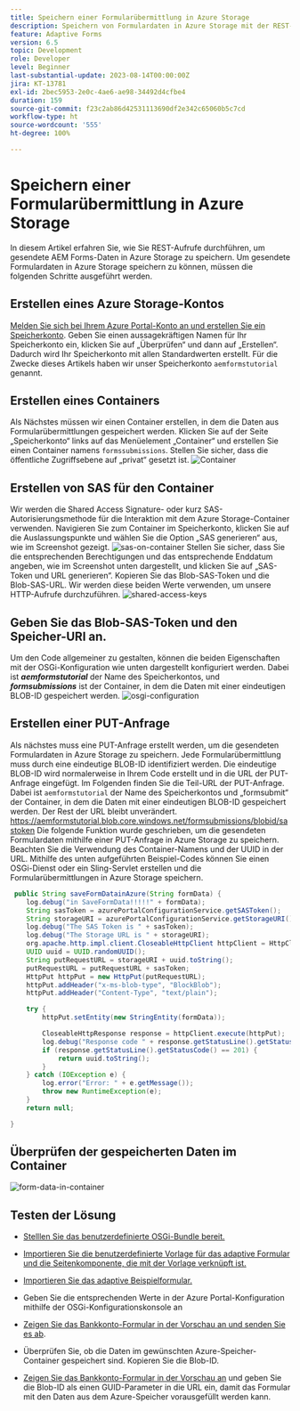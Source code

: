 ```yaml
---
title: Speichern einer Formularübermittlung in Azure Storage
description: Speichern von Formulardaten in Azure Storage mit der REST-API
feature: Adaptive Forms
version: 6.5
topic: Development
role: Developer
level: Beginner
last-substantial-update: 2023-08-14T00:00:00Z
jira: KT-13781
exl-id: 2bec5953-2e0c-4ae6-ae98-34492d4cfbe4
duration: 159
source-git-commit: f23c2ab86d42531113690df2e342c65060b5c7cd
workflow-type: ht
source-wordcount: '555'
ht-degree: 100%

---
```


# Speichern einer Formularübermittlung in Azure Storage

In diesem Artikel erfahren Sie, wie Sie REST-Aufrufe durchführen, um gesendete AEM Forms-Daten in Azure Storage zu speichern.
Um gesendete Formulardaten in Azure Storage speichern zu können, müssen die folgenden Schritte ausgeführt werden.

## Erstellen eines Azure Storage-Kontos

[Melden Sie sich bei Ihrem Azure Portal-Konto an und erstellen Sie ein Speicherkonto](https://learn.microsoft.com/de-de/azure/storage/common/storage-account-create?tabs=azure-portal#create-a-storage-account-1). Geben Sie einen aussagekräftigen Namen für Ihr Speicherkonto ein, klicken Sie auf „Überprüfen“ und dann auf „Erstellen“. Dadurch wird Ihr Speicherkonto mit allen Standardwerten erstellt. Für die Zwecke dieses Artikels haben wir unser Speicherkonto `aemformstutorial` genannt.


## Erstellen eines Containers

Als Nächstes müssen wir einen Container erstellen, in dem die Daten aus Formularübermittlungen gespeichert werden.
Klicken Sie auf der Seite „Speicherkonto“ links auf das Menüelement „Container“ und erstellen Sie einen Container namens `formssubmissions`. Stellen Sie sicher, dass die öffentliche Zugriffsebene auf „privat“ gesetzt ist.
![Container](./assets/new-container.png)

## Erstellen von SAS für den Container

Wir werden die Shared Access Signature- oder kurz SAS-Autorisierungsmethode für die Interaktion mit dem Azure Storage-Container verwenden.
Navigieren Sie zum Container im Speicherkonto, klicken Sie auf die Auslassungspunkte und wählen Sie die Option „SAS generieren“ aus, wie im Screenshot gezeigt.
![sas-on-container](./assets/sas-on-container.png)
Stellen Sie sicher, dass Sie die entsprechenden Berechtigungen und das entsprechende Enddatum angeben, wie im Screenshot unten dargestellt, und klicken Sie auf „SAS-Token und URL generieren“. Kopieren Sie das Blob-SAS-Token und die Blob-SAS-URL. Wir werden diese beiden Werte verwenden, um unsere HTTP-Aufrufe durchzuführen.
![shared-access-keys](./assets/shared-access-signature.png) 


## Geben Sie das Blob-SAS-Token und den Speicher-URI an.

Um den Code allgemeiner zu gestalten, können die beiden Eigenschaften mit der OSGi-Konfiguration wie unten dargestellt konfiguriert werden. Dabei ist _**aemformstutorial**_ der Name des Speicherkontos, und _**formsubmissions**_ ist der Container, in dem die Daten mit einer eindeutigen BLOB-ID gespeichert werden.
![osgi-configuration](./assets/azure-portal-osgi-configuration.png)


## Erstellen einer PUT-Anfrage

Als nächstes muss eine PUT-Anfrage erstellt werden, um die gesendeten Formulardaten in Azure Storage zu speichern. Jede Formularübermittlung muss durch eine eindeutige BLOB-ID identifiziert werden. Die eindeutige BLOB-ID wird normalerweise in Ihrem Code erstellt und in die URL der PUT-Anfrage eingefügt.
Im Folgenden finden Sie die Teil-URL der PUT-Anfrage. Dabei ist `aemformstutorial` der Name des Speicherkontos und „formsubmit“ der Container, in dem die Daten mit einer eindeutigen BLOB-ID gespeichert werden. Der Rest der URL bleibt unverändert.
https://aemformstutorial.blob.core.windows.net/formsubmissions/blobid/sastoken
Die folgende Funktion wurde geschrieben, um die gesendeten Formulardaten mithilfe einer PUT-Anfrage in Azure Storage zu speichern. Beachten Sie die Verwendung des Container-Namens und der UUID in der URL. Mithilfe des unten aufgeführten Beispiel-Codes können Sie einen OSGi-Dienst oder ein Sling-Servlet erstellen und die Formularübermittlungen in Azure Storage speichern.

```java
 public String saveFormDatainAzure(String formData) {
    log.debug("in SaveFormData!!!!!" + formData);
    String sasToken = azurePortalConfigurationService.getSASToken();
    String storageURI = azurePortalConfigurationService.getStorageURI();
    log.debug("The SAS Token is " + sasToken);
    log.debug("The Storage URL is " + storageURI);
    org.apache.http.impl.client.CloseableHttpClient httpClient = HttpClientBuilder.create().build();
    UUID uuid = UUID.randomUUID();
    String putRequestURL = storageURI + uuid.toString();
    putRequestURL = putRequestURL + sasToken;
    HttpPut httpPut = new HttpPut(putRequestURL);
    httpPut.addHeader("x-ms-blob-type", "BlockBlob");
    httpPut.addHeader("Content-Type", "text/plain");

    try {
        httpPut.setEntity(new StringEntity(formData));

        CloseableHttpResponse response = httpClient.execute(httpPut);
        log.debug("Response code " + response.getStatusLine().getStatusCode());
        if (response.getStatusLine().getStatusCode() == 201) {
            return uuid.toString();
        }
    } catch (IOException e) {
        log.error("Error: " + e.getMessage());
        throw new RuntimeException(e);
    }
    return null;

}
```

## Überprüfen der gespeicherten Daten im Container

![form-data-in-container](./assets/form-data-in-container.png)

## Testen der Lösung

* [Stelllen Sie das benutzerdefinierte OSGi-Bundle bereit.](./assets/SaveAndFetchFromAzure.core-1.0.0-SNAPSHOT.jar)

* [Importieren Sie die benutzerdefinierte Vorlage für das adaptive Formular und die Seitenkomponente, die mit der Vorlage verknüpft ist.](./assets/store-and-fetch-from-azure.zip)

* [Importieren Sie das adaptive Beispielformular.](./assets/bank-account-sample-form.zip)

* Geben Sie die entsprechenden Werte in der Azure Portal-Konfiguration mithilfe der OSGi-Konfigurationskonsole an
* [Zeigen Sie das Bankkonto-Formular in der Vorschau an und senden Sie es ab](http://localhost:4502/content/dam/formsanddocuments/azureportalstorage/bankaccount/jcr:content?wcmmode=disabled).

* Überprüfen Sie, ob die Daten im gewünschten Azure-Speicher-Container gespeichert sind. Kopieren Sie die Blob-ID.
* [Zeigen Sie das Bankkonto-Formular in der Vorschau an](http://localhost:4502/content/dam/formsanddocuments/azureportalstorage/bankaccount/jcr:content?wcmmode=disabled&amp;guid=dba8ac0b-8be6-41f2-9929-54f627a649f6) und geben Sie die Blob-ID als einen GUID-Parameter in die URL ein, damit das Formular mit den Daten aus dem Azure-Speicher vorausgefüllt werden kann.


